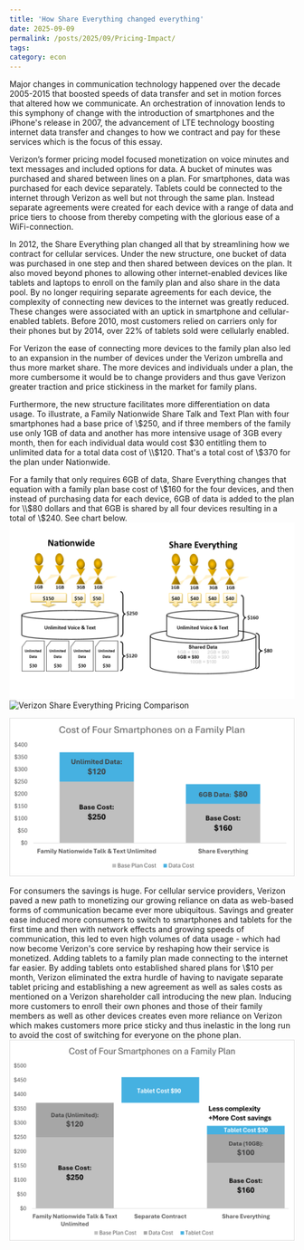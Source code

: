 ```yaml
---
title: 'How Share Everything changed everything'
date: 2025-09-09
permalink: /posts/2025/09/Pricing-Impact/
tags:
category: econ
---
```


Major changes in communication technology happened over the decade  2005-2015 that boosted speeds of data transfer and set in motion forces that altered how we communicate. An orchestration of innovation lends to this symphony of change with the introduction of smartphones and the iPhone's release in 2007, the advancement of LTE technology boosting internet data transfer and changes to how we contract and pay for these services which is the focus of this essay. 

Verizon’s former pricing model focused monetization  on voice minutes and text messages and included options for data. A bucket of minutes was purchased and shared between lines on a plan. For smartphones, data was purchased for each device separately. Tablets could be connected to the internet through Verizon as well but not through the same plan. Instead separate agreements were created for each device with a range of data and price tiers to choose from thereby competing with the glorious ease of a WiFi-connection.  

In 2012, the Share Everything plan changed all that by streamlining how we contract for cellular services. Under the new structure, one bucket of data was purchased in one step and then shared between devices on the plan. It also moved beyond  phones to allowing other internet-enabled devices like tablets and laptops to enroll on the family plan and also share in the data pool. By no longer requiring separate agreements for each device, the complexity of connecting new devices to the internet was greatly reduced. These changes were associated with an uptick in smartphone and cellular-enabled tablets. Before 2010, most customers relied on carriers only for their phones but by 2014, over 22% of tablets sold were cellularly enabled. 

For Verizon the ease of connecting more devices to the family plan also led to an expansion in the number of devices under the Verizon umbrella and thus more market share. The more devices and individuals under a plan, the more cumbersome it would be to change providers and thus gave Verizon greater traction and price stickiness in the market for family plans. 

Furthermore, the new structure facilitates more differentiation on data usage.  To  illustrate, a Family Nationwide Share Talk and Text Plan with four smartphones had a base price of \\$250, and if three members of the family use only 1GB of data and another has more intensive usage of 3GB every month, then for each individual data would cost $30 entitling them to unlimited data for a total data cost of \\$120. That's a total cost of \\$370 for the plan under Nationwide. 

For a family that only requires 6GB of data, Share Everything changes that equation with a family plan base cost of \\$160 for the four devices, and then instead of purchasing data for each device, 6GB of data is added to the plan for \\$80 dollars and that 6GB is shared by all four devices resulting in a total of \\$240. See chart below. 
![Verizon Share Everything Pricing Comparison](/images/verizoncase/verizonsharechange.png)
![Verizon Share Everything Pricing Comparison](/images/.verizonsharechange.png)

![Verizon Share Everything Pricing Comparison](/images/chart1.png)


For consumers the savings is huge. 
For cellular service providers, Verizon paved a new path to monetizing our growing reliance on data as web-based forms of communication became ever more ubiquitous. Savings and greater ease induced more consumers to switch to smartphones and tablets for the first time and then with network effects and growing speeds of communication, this led to even high volumes of data usage - which had now become Verizon's core service by reshaping how their service is monetized. Adding tablets to a family plan made connecting to the internet far easier. By adding tablets onto established shared plans for \\$10 per month, Verizon eliminated the extra hurdle of having to navigate separate tablet pricing and establishing a new agreement as well as sales costs as mentioned on a Verizon shareholder call introducing the new plan. Inducing more customers to enroll their own phones and those of their family members as well as other devices creates even more reliance on Verizon which makes customers more price sticky and thus inelastic in the long run to avoid the cost of switching for everyone on the phone plan.
![Verizon Share Everything Pricing Comparison](/images/chart2.png)
